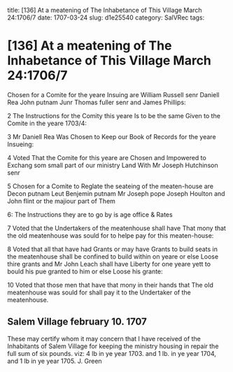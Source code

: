 title: [136] At a meatening of The Inhabetance of This Village March 24:1706/7
date: 1707-03-24
slug: d1e25540
category: SalVRec
tags: 


<div markdown class="doc" id="d1e25540">


# [136] At a meatening of The Inhabetance of This Village March 24:1706/7

Chosen for a Comite for the yeare Insuing are William Russell senr Daniell Rea John putnam Junr Thomas fuller senr and James Phillips:

2 The Instructions for the Comity this yeare Is to be the same Given to the Comite in the yeare 1703/4:

3 Mr Daniell Rea Was Chosen to Keep our Book of Records for the yeare Insueing:

4 Voted That the Comite for this yeare are Chosen and Impowered to Exchang som small part of our ministry Land With Mr Joseph Hutchinson senr

5 Chosen for a Comite to Reglate the seateing of the meaten-house are Decon putnam Leut Benjemin putnam Mr Joseph pope Joseph Houlton and John flint or the majiour part of Them

6: The Instructions they are to go by is age office & Rates

7 Voted that the Undertakers of the meatenhouse shall have That mony that the old meatenhouse was sould for to helpe pay for this meaten-house:

8 Voted that all that have had Grants or may have Grants to build seats in the meatenhouse shall be confined to build within on yeare or else Loose thire grants and Mr John Leach shall have Liberty for one yeare yett to bould his pue granted to him or else Loose his grante:

10 Voted that those men that have that mony in their hands that The old meatenhouse was sould for shall pay it to the Undertaker of the meatenhouse.

## Salem Village february 10. 1707 

These may certify whom it may concern that I have received of the Inhabitants of Salem Village for keeping the ministry housing in repair the full sum of six pounds. viz: 4 lb in ye year 1703. and 1 lb. in ye year 1704, and 1 lb in ye year 1705. J. Green
</div>